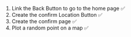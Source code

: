 1. Link the Back Button to go to the home page ✅
2. Create the confirm Location Button ✅
3. Create the confirm page ✅
4. Plot a random point on a map ✅
